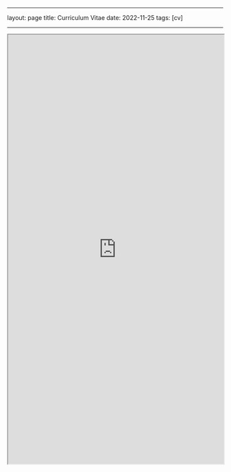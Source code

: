
---
layout: page
title: Curriculum Vitae
date: 2022-11-25
tags: [cv]

---

<iframe src="https://drive.google.com/file/d/1LjMRCXGFSLGRUpoQGho_8ZK3oACvKRoA/preview" width="100%" height="1000" allow="autoplay"></iframe>
